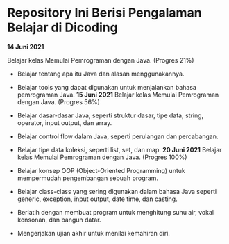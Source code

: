 #  Repository Ini Berisi Pengalaman Belajar di Dicoding

**14 Juni 2021**

Belajar kelas Memulai Pemrograman dengan Java. (Progres 21%)

*  Belajar tentang apa itu Java dan alasan menggunakannya.
*  Belajar tools yang dapat digunakan untuk menjalankan bahasa pemrograman Java.
**15 Juni 2021**
Belajar kelas Memulai Pemrograman dengan Java. (Progres 56%)

*  Belajar dasar-dasar Java, seperti struktur dasar, tipe data, string, operator, input output, dan array.
*  Belajar control flow dalam Java, seperti perulangan dan percabangan.
*  Belajar tipe data koleksi, seperti list, set, dan map.
**20 Juni 2021**
Belajar kelas Memulai Pemrograman dengan Java. (Progres 100%)

*  Belajar konsep OOP (Object-Oriented Programming) untuk mempermudah pengembangan sebuah program.
*  Belajar class-class yang sering digunakan dalam bahasa Java seperti generic, exception, input output, date time, dan casting.
*  Berlatih dengan membuat program untuk menghitung suhu air, vokal konsonan, dan bangun datar.
*  Mengerjakan ujian akhir untuk menilai kemahiran diri.
